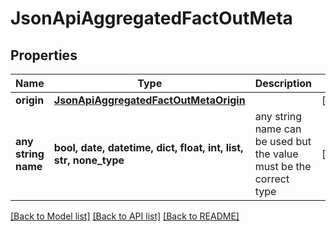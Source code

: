 # JsonApiAggregatedFactOutMeta


## Properties
Name | Type | Description | Notes
------------ | ------------- | ------------- | -------------
**origin** | [**JsonApiAggregatedFactOutMetaOrigin**](JsonApiAggregatedFactOutMetaOrigin.md) |  | [optional] 
**any string name** | **bool, date, datetime, dict, float, int, list, str, none_type** | any string name can be used but the value must be the correct type | [optional]

[[Back to Model list]](../README.md#documentation-for-models) [[Back to API list]](../README.md#documentation-for-api-endpoints) [[Back to README]](../README.md)


